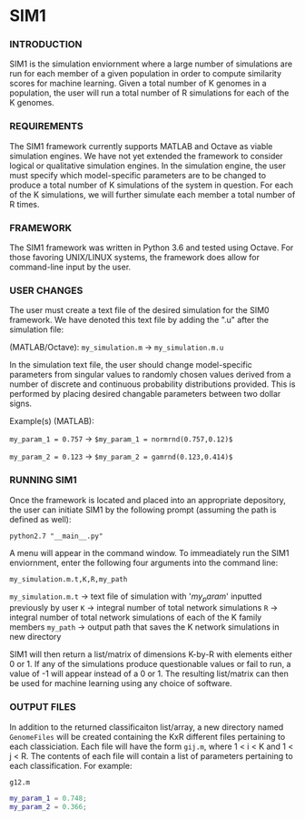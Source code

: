 # SIM1

### INTRODUCTION

SIM1 is the simulation enviornment where a large number of simulations are run for each member of 
a given population in order to compute similarity scores for machine learning. Given a total number of K
genomes in a population, the user will run a total number of R simulations for each of the K genomes. 

### REQUIREMENTS

The SIM1 framework currently supports MATLAB and Octave as viable simulation engines. We have not yet extended the framework to consider logical or qualitative simulation engines. In the simulation engine, the user must specify which model-specific parameters are to be changed to produce a total number of K simulations of the system in question. For each of the K simulations, we will further simulate each member a total number of R times. 

### FRAMEWORK

The SIM1 framework was written in Python 3.6 and tested using Octave. For those favoring UNIX/LINUX systems, the framework does allow for command-line input by the user.

### USER CHANGES

The user must create a text file of the desired simulation for the SIM0 framework. We have denoted this text file by adding the ".u" after the simulation file:

(MATLAB/Octave): `my_simulation.m` -> `my_simulation.m.u`

In the simulation text file, the user should change model-specific parameters from singular values to randomly chosen values derived from a number of discrete and continuous probability distributions provided. This is performed by placing desired changable parameters between two dollar signs. 

Example(s) (MATLAB):

`my_param_1 = 0.757` -> `$my_param_1 = normrnd(0.757,0.12)$`

`my_param_2 = 0.123` -> `$my_param_2 = gamrnd(0.123,0.414)$`

### RUNNING SIM1

Once the framework is located and placed into an appropriate depository, the user can initiate SIM1 by 
the following prompt (assuming the path is defined as well):

`python2.7 "__main__.py"`

A menu will appear in the command window. To immeadiately run the SIM1 enviornment, enter the following four arguments into the command line:

`my_simulation.m.t,K,R,my_path`

`my_simulation.m.t` -> text file of simulation with '$my_param$' inputted previously by user
`K` -> integral number of total network simulations
`R` -> integral number of total network simulations of each of the K family members
`my_path` -> output path that saves the K network simulations in new directory

SIM1 will then return a list/matrix of dimensions K-by-R with elements either 0 or 1. If any of the simulations produce questionable values or fail to run, a value of -1 will appear instead of a 0 or 1. The resulting list/matrix can then be used for machine learning using any choice of software.


### OUTPUT FILES
In addition to the returned classificaiton list/array, a new directory named `GenomeFiles` will be created containing the KxR different files pertaining to each classiciation. Each file will have the form `gij.m`, where 1 < i < K and 1 < j < R.
The contents of each file will contain a list of parameters pertaining to each classification. For example:

`g12.m`
```MATLAB
my_param_1 = 0.748;
my_param_2 = 0.366;
```
